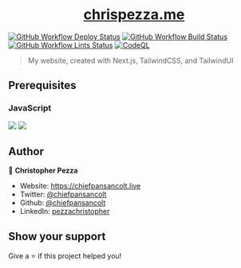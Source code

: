 <h1 align="center">
  <a href="https://chrispezza.me" target="_blank">chrispezza.me</a>
</h1>

[![GitHub Workflow Deploy Status](https://img.shields.io/github/actions/workflow/status/chiefpansancolt/chris-pezza.com/deploy.yml?label=Deploy&logo=github&style=flat-square)](https://github.com/chiefpansancolt/chris-pezza.com/actions/workflows/deploy.yml)
[![GitHub Workflow Build Status](https://img.shields.io/github/actions/workflow/status/chiefpansancolt/chris-pezza.com/build.yml?label=Build&logo=github&style=flat-square)](https://github.com/chiefpansancolt/chris-pezza.com/actions/workflows/build.yml)
[![GitHub Workflow Lints Status](https://img.shields.io/github/actions/workflow/status/chiefpansancolt/chris-pezza.com/lints.yml?label=Lints&logo=github&style=flat-square)](https://github.com/chiefpansancolt/chris-pezza.com/actions/workflows/lints.yml)
[![CodeQL](https://github.com/chiefpansancolt/chris-pezza.com/actions/workflows/github-code-scanning/codeql/badge.svg)](https://github.com/chiefpansancolt/chris-pezza.com/actions/workflows/github-code-scanning/codeql)

> My website, created with Next.js, TailwindCSS, and TailwindUI

## Prerequisites

### JavaScript

<p>
  <img src="https://img.shields.io/badge/node-18.x.x-blue.svg" />
  <img src="https://img.shields.io/badge/yarn-1.22.x-blue.svg" />
</p>

## Author

👤 **Christopher Pezza**

- Website: https://chiefpansancolt.live
- Twitter: [@chiefpansancolt](https://twitter.com/chiefpansancolt)
- Github: [@chiefpansancolt](https://github.com/chiefpansancolt)
- LinkedIn: [pezzachristopher](https://linkedin.com/in/pezzachristopher)

## Show your support

Give a ⭐️ if this project helped you!
